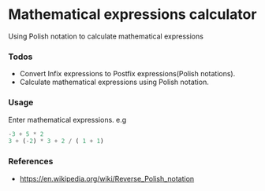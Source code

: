 # Mathematical expressions calculator
Using Polish notation to calculate mathematical expressions

### Todos
- Convert Infix expressions to Postfix expressions(Polish notations).
- Calculate mathematical expressions using Polish notation.

### Usage
Enter mathematical expressions.
e.g 
```javascript
-3 + 5 * 2
3 + (-2) * 3 + 2 / ( 1 + 1)
```
### References
- https://en.wikipedia.org/wiki/Reverse_Polish_notation

